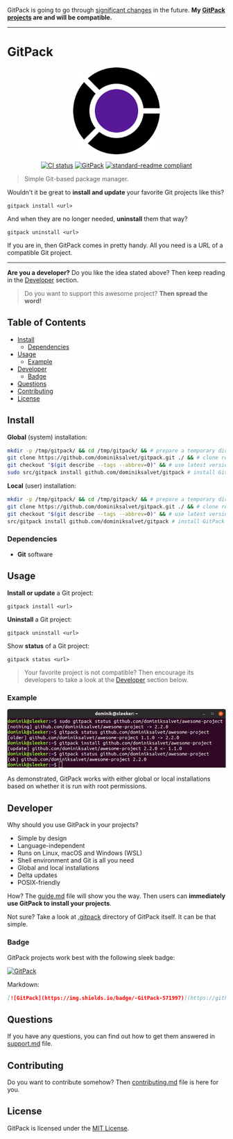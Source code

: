 GitPack is going to go through [significant changes](https://github.com/dominiksalvet/gitpack/projects/1) in the future. **My [GitPack projects](https://github.com/topics/gitpack) are and will be compatible.**

---

# GitPack

<p align="center">
    <img src="img/gitpack.png" alt="GitPack logo" height="200">
</p>

<p align="center">
    <a href="https://github.com/dominiksalvet/gitpack/commits">
        <img src="https://github.com/dominiksalvet/gitpack/workflows/CI/badge.svg" alt="CI status"></a>
    <a href="https://github.com/dominiksalvet/gitpack">
        <img src="https://img.shields.io/badge/-GitPack-571997" alt="GitPack"></a>
    <a href="https://github.com/RichardLitt/standard-readme">
        <img src="https://img.shields.io/badge/readme_style-standard-brightgreen" alt="standard-readme compliant"></a>
</p>

> Simple Git-based package manager.

Wouldn't it be great to **install and update** your favorite Git projects like this?

```
gitpack install <url>
```

And when they are no longer needed, **uninstall** them that way?

```
gitpack uninstall <url>
```

If you are in, then GitPack comes in pretty handy. All you need is a URL of a compatible Git project.

---

**Are you a developer?** Do you like the idea stated above? Then keep reading in the [Developer](#developer) section.

> Do you want to support this awesome project? **Then spread the word!**

## Table of Contents

* [Install](#install)
  * [Dependencies](#dependencies)
* [Usage](#usage)
  * [Example](#example)
* [Developer](#developer)
  * [Badge](#badge)
* [Questions](#questions)
* [Contributing](#contributing)
* [License](#license)

## Install

**Global** (system) installation:

```sh
mkdir -p /tmp/gitpack/ && cd /tmp/gitpack/ && # prepare a temporary directory
git clone https://github.com/dominiksalvet/gitpack.git ./ && # clone repository
git checkout "$(git describe --tags --abbrev=0)" && # use latest version
sudo src/gitpack install github.com/dominiksalvet/gitpack # install GitPack
```

**Local** (user) installation:

```sh
mkdir -p /tmp/gitpack/ && cd /tmp/gitpack/ && # prepare a temporary directory
git clone https://github.com/dominiksalvet/gitpack.git ./ && # clone repository
git checkout "$(git describe --tags --abbrev=0)" && # use latest version
src/gitpack install github.com/dominiksalvet/gitpack # install GitPack
```

### Dependencies

* **Git** software

## Usage

**Install or update** a Git project:

```
gitpack install <url>
```

**Uninstall** a Git project:

```
gitpack uninstall <url>
```

Show **status** of a Git project:

```
gitpack status <url>
```

> Your favorite project is not compatible? Then encourage its developers to take a look at the [Developer](#developer) section below.

### Example

<p align="center">
    <img src="img/example.png" alt="GitPack example">
</p>

As demonstrated, GitPack works with either global or local installations based on whether it is run with root permissions.

## Developer

Why should you use GitPack in your projects?

* Simple by design
* Language-independent
* Runs on Linux, macOS and Windows (WSL)
* Shell environment and Git is all you need
* Global and local installations
* Delta updates
* POSIX-friendly

How? The [guide.md](guide.md) file will show you the way. Then users can **immediately use GitPack to install your projects**.

Not sure? Take a look at [.gitpack](.gitpack) directory of GitPack itself. It can be that simple.

### Badge

GitPack projects work best with the following sleek badge:

[![GitPack](https://img.shields.io/badge/-GitPack-571997)](https://github.com/dominiksalvet/gitpack)

Markdown:

```markdown
[![GitPack](https://img.shields.io/badge/-GitPack-571997)](https://github.com/dominiksalvet/gitpack)
```

## Questions

If you have any questions, you can find out how to get them answered in [support.md](support.md) file.

## Contributing

Do you want to contribute somehow? Then [contributing.md](contributing.md) file is here for you.

## License

GitPack is licensed under the [MIT License](license).
